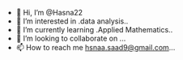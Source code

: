 - 👋 Hi, I’m @Hasna22
- 👀 I’m interested in .data analysis..
- 🌱 I’m currently learning .Applied Mathematics..
- 💞️ I’m looking to collaborate on ...
- 📫 How to reach me hsnaa.saad9@gmail.com...

<!---
Hasna22/Hasna22 is a ✨ special ✨ repository because its `README.md` (this file) appears on your GitHub profile.
You can click the Preview link to take a look at your changes.
--->
